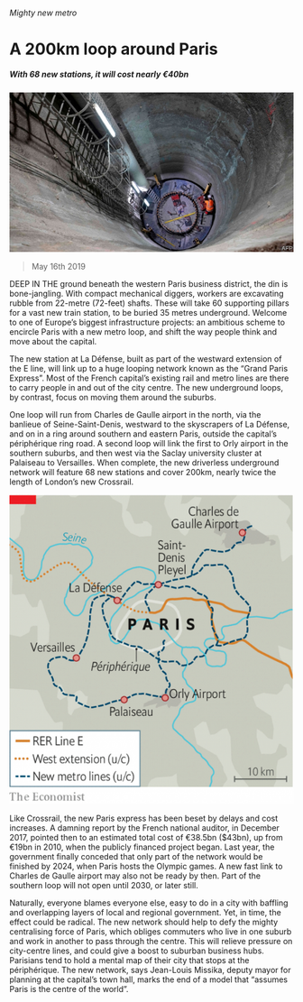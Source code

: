 ###### Mighty new metro

# A 200km loop around Paris 

##### With 68 new stations, it will cost nearly €40bn 

![image](images/20190518_eup504.jpg) 

> May 16th 2019 

DEEP IN THE ground beneath the western Paris business district, the din is bone-jangling. With compact mechanical diggers, workers are excavating rubble from 22-metre (72-feet) shafts. These will take 60 supporting pillars for a vast new train station, to be buried 35 metres underground. Welcome to one of Europe’s biggest infrastructure projects: an ambitious scheme to encircle Paris with a new metro loop, and shift the way people think and move about the capital. 

The new station at La Défense, built as part of the westward extension of the E line, will link up to a huge looping network known as the “Grand Paris Express”. Most of the French capital’s existing rail and metro lines are there to carry people in and out of the city centre. The new underground loops, by contrast, focus on moving them around the suburbs. 

One loop will run from Charles de Gaulle airport in the north, via the banlieue of Seine-Saint-Denis, westward to the skyscrapers of La Défense, and on in a ring around southern and eastern Paris, outside the capital’s périphérique ring road. A second loop will link the first to Orly airport in the southern suburbs, and then west via the Saclay university cluster at Palaiseau to Versailles. When complete, the new driverless underground network will feature 68 new stations and cover 200km, nearly twice the length of London’s new Crossrail. 

![image](images/20190518_EUM953.png) 

Like Crossrail, the new Paris express has been beset by delays and cost increases. A damning report by the French national auditor, in December 2017, pointed then to an estimated total cost of €38.5bn ($43bn), up from €19bn in 2010, when the publicly financed project began. Last year, the government finally conceded that only part of the network would be finished by 2024, when Paris hosts the Olympic games. A new fast link to Charles de Gaulle airport may also not be ready by then. Part of the southern loop will not open until 2030, or later still. 

Naturally, everyone blames everyone else, easy to do in a city with baffling and overlapping layers of local and regional government. Yet, in time, the effect could be radical. The new network should help to defy the mighty centralising force of Paris, which obliges commuters who live in one suburb and work in another to pass through the centre. This will relieve pressure on city-centre lines, and could give a boost to suburban business hubs. Parisians tend to hold a mental map of their city that stops at the périphérique. The new network, says Jean-Louis Missika, deputy mayor for planning at the capital’s town hall, marks the end of a model that “assumes Paris is the centre of the world”. 

